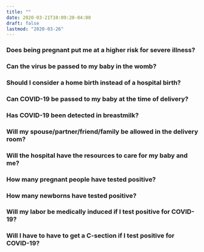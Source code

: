 ```yaml
---
title: ""
date: 2020-03-21T10:09:20-04:00
draft: false
lastmod: "2020-03-26"
---
```


### Does being pregnant put me at a higher risk for severe illness?

### Can the virus be passed to my baby in the womb?

### Should I consider a home birth instead of a hospital birth?

### Can COVID-19 be passed to my baby at the time of delivery?

### Has COVID-19 been detected in breastmilk?

### Will my spouse/partner/friend/family be allowed in the delivery room?

### Will the hospital have the resources to care for my baby and me?

### How many pregnant people have tested positive?

### How many newborns have tested positive?

### Will my labor be medically induced if I test positive for COVID-19?

### Will I have to have to get a C-section if I test positive for COVID-19?